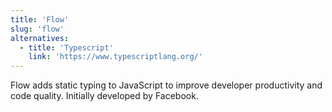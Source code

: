 ```yaml
---
title: 'Flow'
slug: 'flow'
alternatives:
  - title: 'Typescript'
    link: 'https://www.typescriptlang.org/'
---
```


Flow adds static typing to JavaScript to improve developer productivity and code quality. Initially developed by Facebook.
